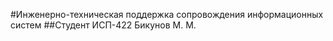 #Инженерно-техническая поддержка сопровождения информационных систем
##Студент
ИСП-422
Бикунов М. М.
